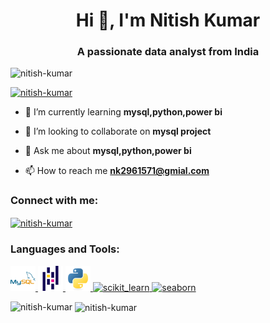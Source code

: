 <h1 align="center">Hi 👋, I'm Nitish Kumar</h1>
<h3 align="center">A passionate data analyst from India</h3>

<p align="left"> <img src="https://komarev.com/ghpvc/?username=nitish-kumar&label=Profile%20views&color=0e75b6&style=flat" alt="nitish-kumar" /> </p>

<p align="left"> <a href="https://github.com/ryo-ma/github-profile-trophy"><img src="https://github-profile-trophy.vercel.app/?username=nitish-kumar" alt="nitish-kumar" /></a> </p>

- 🌱 I’m currently learning **mysql,python,power bi**

- 👯 I’m looking to collaborate on **mysql project**

- 💬 Ask me about **mysql,python,power bi**

- 📫 How to reach me **nk2961571@gmial.com**

<h3 align="left">Connect with me:</h3>
<p align="left">
<a href="https://linkedin.com/in/nitish-kumar" target="blank"><img align="center" src="https://raw.githubusercontent.com/rahuldkjain/github-profile-readme-generator/master/src/images/icons/Social/linked-in-alt.svg" alt="nitish-kumar" height="30" width="40" /></a>
</p>

<h3 align="left">Languages and Tools:</h3>
<p align="left"> <a href="https://www.mysql.com/" target="_blank" rel="noreferrer"> <img src="https://raw.githubusercontent.com/devicons/devicon/master/icons/mysql/mysql-original-wordmark.svg" alt="mysql" width="40" height="40"/> </a> <a href="https://pandas.pydata.org/" target="_blank" rel="noreferrer"> <img src="https://raw.githubusercontent.com/devicons/devicon/2ae2a900d2f041da66e950e4d48052658d850630/icons/pandas/pandas-original.svg" alt="pandas" width="40" height="40"/> </a> <a href="https://www.python.org" target="_blank" rel="noreferrer"> <img src="https://raw.githubusercontent.com/devicons/devicon/master/icons/python/python-original.svg" alt="python" width="40" height="40"/> </a> <a href="https://scikit-learn.org/" target="_blank" rel="noreferrer"> <img src="https://upload.wikimedia.org/wikipedia/commons/0/05/Scikit_learn_logo_small.svg" alt="scikit_learn" width="40" height="40"/> </a> <a href="https://seaborn.pydata.org/" target="_blank" rel="noreferrer"> <img src="https://seaborn.pydata.org/_images/logo-mark-lightbg.svg" alt="seaborn" width="40" height="40"/> </a> </p>

<p><img align="left" src="https://github-readme-stats.vercel.app/api/top-langs?username=nitish-kumar&show_icons=true&locale=en&layout=compact" alt="nitish-kumar" /></p>

<p>&nbsp;<img align="center" src="https://github-readme-stats.vercel.app/api?username=nitish-kumar&show_icons=true&locale=en" alt="nitish-kumar" /></p>
